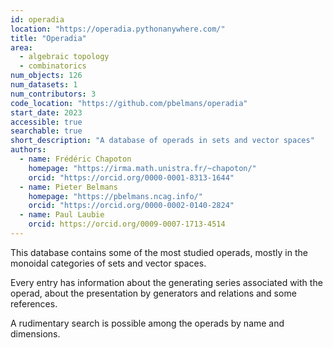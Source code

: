 ```yaml
---
id: operadia
location: "https://operadia.pythonanywhere.com/"
title: "Operadia"
area:
  - algebraic topology
  - combinatorics
num_objects: 126
num_datasets: 1
num_contributors: 3
code_location: "https://github.com/pbelmans/operadia"
start_date: 2023
accessible: true
searchable: true
short_description: "A database of operads in sets and vector spaces"
authors:
  - name: Frédéric Chapoton
    homepage: "https://irma.math.unistra.fr/~chapoton/"
    orcid: "https://orcid.org/0000-0001-8313-1644"
  - name: Pieter Belmans
    homepage: "https://pbelmans.ncag.info/"
    orcid: "https://orcid.org/0000-0002-0140-2824"
  - name: Paul Laubie
    orcid: https://orcid.org/0009-0007-1713-4514
---
```


This database contains some of the most studied operads, mostly
in the monoidal categories of sets and vector spaces.

Every entry has information about the generating series associated
with the operad, about the presentation by generators and relations
and some references.

A rudimentary search is possible among the operads by name and dimensions.
